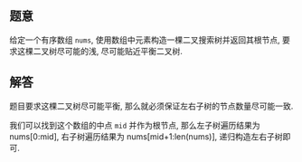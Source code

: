 ## 题意

给定一个有序数组 `nums`, 使用数组中元素构造一棵二叉搜索树并返回其根节点, 要求这棵二叉树尽可能的浅, 尽可能贴近平衡二叉树.

## 解答

题目要求这棵二叉树尽可能平衡, 那么就必须保证左右子树的节点数量尽可能一致.

我们可以找到这个数组的中点 `mid` 并作为根节点, 那么左子树遍历结果为 nums[0:mid], 右子树遍历结果为 nums[mid+1:len(nums)], 递归构造左右子树即可.
